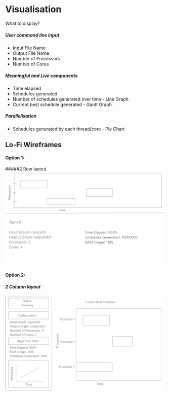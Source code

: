 # Visualisation
What to display?
##### User command line input
* Input File Name
* Output File Name
* Number of Processors
* Number of Cores

##### Meaningful and Live components
* Time elapsed
* Schedules generated
* Number of schedules generated over time - Line Graph
* Current best schedule generated - Gantt Graph

##### Parallelisation
* Schedules generated by each thread/core - Pie Chart


## Lo-Fi Wireframes
#### Option 1: 
#####2 Row layout.
![Option2](Low-Fi2.png)
#### Option 2:
##### 2 Column layout
![Option1](Low-Fi1.png)

